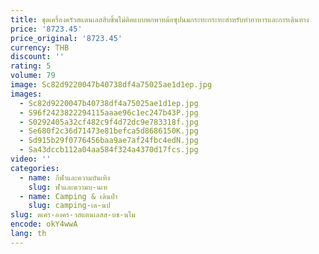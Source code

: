 ```yaml
---
title: ชุดเครื่องครัวสแตนเลสสิบชิ้นไม่ติดแบบพกพาหม้อซุปนมกระทะกระทะสําหรับทําอาหารและการเดินทาง
price: '8723.45'
price_original: '8723.45'
currency: THB
discount: ''
rating: 5
volume: 79
image: Sc82d9220047b40738df4a75025ae1d1ep.jpg
images:
  - Sc82d9220047b40738df4a75025ae1d1ep.jpg
  - S96f2423822294115aaae96c1ec247b43P.jpg
  - S0292405a32cf482c9f4d72dc9e783318f.jpg
  - Se680f2c36d71473e81befca5d8686150K.jpg
  - Sd915b29f0776456baa9ae7af24fbc4edN.jpg
  - Sa43dccb112a04aa584f324a4370d17fcs.jpg
video: ''
categories:
  - name: กีฬาและความบันเทิง
    slug: ฬาและความบ-นเท
  - name: Camping & เดินป่า
    slug: camping-เด-นป
slug: ดเคร-องคร-วสแตนเลสส-บช-นไม
encode: okY4wwA
lang: th
---
```

  